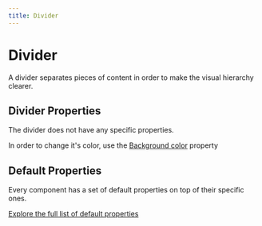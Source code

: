 ```yaml
---
title: Divider
---
```


# Divider

A divider separates pieces of content in order to make the visual hierarchy clearer.

## Divider Properties

The divider does not have any specific properties.

In order to change it's color, use the [Background color](/components) property

## Default Properties

Every component has a set of default properties on top of their specific ones.

[Explore the full list of default properties](/components)